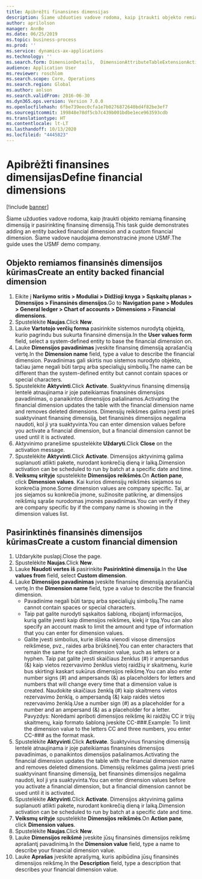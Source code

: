 ```yaml
---
title: Apibrėžti finansines dimensijas
description: Šiame užduoties vadove rodoma, kaip įtraukti objekto remiamą finansinę dimensiją ir pasirinktinę finansinę dimensiją.
author: aprilolson
manager: AnnBe
ms.date: 06/25/2019
ms.topic: business-process
ms.prod: ''
ms.service: dynamics-ax-applications
ms.technology: ''
ms.search.form: DimensionDetails,  DimensionAttributeTableExtensionActivate, DimensionValueDetails
audience: Application User
ms.reviewer: roschlom
ms.search.scope: Core, Operations
ms.search.region: Global
ms.author: aolson
ms.search.validFrom: 2016-06-30
ms.dyn365.ops.version: Version 7.0.0
ms.openlocfilehash: 6fbe739eec0cfa1e7b0276872640bd4f82be3ef7
ms.sourcegitcommit: 199848e78df5cb7c439b001bdbe1ece963593cdb
ms.translationtype: HT
ms.contentlocale: lt-LT
ms.lasthandoff: 10/13/2020
ms.locfileid: "4445823"
---
```

# <a name="define-financial-dimensions"></a><span data-ttu-id="70cab-103">Apibrėžti finansines dimensijas</span><span class="sxs-lookup"><span data-stu-id="70cab-103">Define financial dimensions</span></span>

[!include [banner](../../includes/banner.md)]

<span data-ttu-id="70cab-104">Šiame užduoties vadove rodoma, kaip įtraukti objekto remiamą finansinę dimensiją ir pasirinktinę finansinę dimensiją.</span><span class="sxs-lookup"><span data-stu-id="70cab-104">This task guide demonstrates adding an entity backed financial dimension and a custom financial dimension.</span></span>  <span data-ttu-id="70cab-105">Šiame vadove naudojama demonstracinė įmonė USMF.</span><span class="sxs-lookup"><span data-stu-id="70cab-105">The guide uses the USMF demo company.</span></span>


## <a name="create-an-entity-backed-financial-dimension"></a><span data-ttu-id="70cab-106">Objekto remiamos finansinės dimensijos kūrimas</span><span class="sxs-lookup"><span data-stu-id="70cab-106">Create an entity backed financial dimension</span></span>
1. <span data-ttu-id="70cab-107">Eikite į **Naršymo sritis > Moduliai > Didžioji knyga > Sąskaitų planas > Dimensijos > Finansinės dimensijos**.</span><span class="sxs-lookup"><span data-stu-id="70cab-107">Go to **Navigation pane > Modules > General ledger > Chart of accounts > Dimensions > Financial dimensions**.</span></span>
2. <span data-ttu-id="70cab-108">Spustelėkite **Naujas**.</span><span class="sxs-lookup"><span data-stu-id="70cab-108">Click **New**.</span></span>
3. <span data-ttu-id="70cab-109">Lauke **Vartotojo verčių forma** pasirinkite sistemos nurodytą objektą, kurio pagrindu bus sukurta finansinė dimensija.</span><span class="sxs-lookup"><span data-stu-id="70cab-109">In the **User values form** field, select a system-defined entity to base the financial dimension on.</span></span> 
4. <span data-ttu-id="70cab-110">Lauke **Dimensijos pavadinimas** įveskite finansinę dimensiją aprašančią vertę.</span><span class="sxs-lookup"><span data-stu-id="70cab-110">In the **Dimension name** field, type a value to describe the financial dimension.</span></span> <span data-ttu-id="70cab-111">Pavadinimas gali skirtis nuo sistemos nurodyto objekto, tačiau jame negali būti tarpų arba specialiųjų simbolių.</span><span class="sxs-lookup"><span data-stu-id="70cab-111">The name can be different than the system-defined entity but cannot contain spaces or special characters.</span></span>
5. <span data-ttu-id="70cab-112">Spustelėkite **Aktyvinti**.</span><span class="sxs-lookup"><span data-stu-id="70cab-112">Click **Activate**.</span></span> <span data-ttu-id="70cab-113">Suaktyvinus finansinę dimensiją lentelė atnaujinama ir joje pateikiamas finansinės dimensijos pavadinimas, o panaikintos dimensijos pašalinamos.</span><span class="sxs-lookup"><span data-stu-id="70cab-113">Activating the financial dimension updates the table with the financial dimension name and removes deleted dimensions.</span></span> <span data-ttu-id="70cab-114">Dimensijų reikšmes galima įvesti prieš suaktyvinant finansinę dimensiją, bet finansinės dimensijos negalima naudoti, kol ji yra suaktyvinta.</span><span class="sxs-lookup"><span data-stu-id="70cab-114">You can enter dimension values before you activate a financial dimension, but a financial dimension cannot be used until it is activated.</span></span>  
6. <span data-ttu-id="70cab-115">Aktyvinimo pranešime spustelėkite **Uždaryti**.</span><span class="sxs-lookup"><span data-stu-id="70cab-115">Click **Close** on the activation message.</span></span>
7. <span data-ttu-id="70cab-116">Spustelėkite **Aktyvinti**.</span><span class="sxs-lookup"><span data-stu-id="70cab-116">Click **Activate**.</span></span> <span data-ttu-id="70cab-117">Dimensijos aktyvinimą galima suplanuoti atlikti pakete, nurodant konkrečią dieną ir laiką.</span><span class="sxs-lookup"><span data-stu-id="70cab-117">Dimension activation can be scheduled to run by batch at a specific date and time.</span></span>  
8. <span data-ttu-id="70cab-118">**Veiksmų srityje** spustelėkite **Dimensijos reikšmės**.</span><span class="sxs-lookup"><span data-stu-id="70cab-118">On **Action pane**, click **Dimension values**.</span></span> <span data-ttu-id="70cab-119">Kai kurios dimensijų reikšmės siejamos su konkrečia įmone.</span><span class="sxs-lookup"><span data-stu-id="70cab-119">Some dimension values are company specific.</span></span> <span data-ttu-id="70cab-120">Tai, ar jos siejamos su konkrečia įmone, sužinosite patikrinę, ar dimensijos reikšmių sąraše nurodomas įmonės pavadinimas.</span><span class="sxs-lookup"><span data-stu-id="70cab-120">You can verify if they are company specific by if the company name is showing in the dimension values list.</span></span>  

## <a name="create-a-custom-financial-dimension"></a><span data-ttu-id="70cab-121">Pasirinktinės finansinės dimensijos kūrimas</span><span class="sxs-lookup"><span data-stu-id="70cab-121">Create a custom financial dimension</span></span>
1. <span data-ttu-id="70cab-122">Uždarykite puslapį.</span><span class="sxs-lookup"><span data-stu-id="70cab-122">Close the page.</span></span>
2. <span data-ttu-id="70cab-123">Spustelėkite **Naujas**.</span><span class="sxs-lookup"><span data-stu-id="70cab-123">Click **New**.</span></span>
3. <span data-ttu-id="70cab-124">Lauke **Naudoti vertes iš** pasirinkite **Pasirinktinė dimensija**.</span><span class="sxs-lookup"><span data-stu-id="70cab-124">In the **Use values from** field, select **Custom dimension**.</span></span>
4. <span data-ttu-id="70cab-125">Lauke **Dimensijos pavadinimas** įveskite finansinę dimensiją aprašančią vertę.</span><span class="sxs-lookup"><span data-stu-id="70cab-125">In the **Dimension name** field, type a value to describe the financial dimension.</span></span>
    - <span data-ttu-id="70cab-126">Pavadinime negali būti tarpų arba specialiųjų simbolių.</span><span class="sxs-lookup"><span data-stu-id="70cab-126">The name cannot contain spaces or special characters.</span></span>  
    - <span data-ttu-id="70cab-127">Taip pat galite nurodyti sąskaitos šabloną, ribojantį informacijos, kurią galite įvesti kaip dimensijos reikšmes, kiekį ir tipą.</span><span class="sxs-lookup"><span data-stu-id="70cab-127">You can also specify an account mask to limit the amount and type of information that you can enter for dimension values.</span></span>   
    - <span data-ttu-id="70cab-128">Galite įvesti simbolius, kurie išlieka vienodi visose dimensijos reikšmėse, pvz., raides arba brūkšnelį.</span><span class="sxs-lookup"><span data-stu-id="70cab-128">You can enter characters that remain the same for each dimension value, such as letters or a hyphen.</span></span> <span data-ttu-id="70cab-129">Taip pat galite įvesti skaičiaus ženklus (#) ir ampersandus (&) kaip vietos rezervavimo ženklus vietoj raidžių ir skaitmenų, kurie bus skirtingi kaskart sukūrus dimensijos reikšmę.</span><span class="sxs-lookup"><span data-stu-id="70cab-129">You can also enter number signs (#) and ampersands (&) as placeholders for letters and numbers that will change every time that a dimension value is created.</span></span> <span data-ttu-id="70cab-130">Naudokite skaičiaus ženklą (#) kaip skaitmens vietos rezervavimo ženklą, o ampersandą (&) kaip raidės vietos rezervavimo ženklą.</span><span class="sxs-lookup"><span data-stu-id="70cab-130">Use a number sign (#) as a placeholder for a number and an ampersand (&) as a placeholder for a letter.</span></span>  <span data-ttu-id="70cab-131">Pavyzdys: Norėdami apriboti dimensijos reikšmę iki raidžių CC ir trijų skaitmenų, kaip formato šabloną įveskite CC-###.</span><span class="sxs-lookup"><span data-stu-id="70cab-131">Example: To limit the dimension value to the letters CC and three numbers, you enter CC-### as the format mask.</span></span>  
5. <span data-ttu-id="70cab-132">Spustelėkite **Aktyvinti**.</span><span class="sxs-lookup"><span data-stu-id="70cab-132">Click **Activate**.</span></span> <span data-ttu-id="70cab-133">Suaktyvinus finansinę dimensiją lentelė atnaujinama ir joje pateikiamas finansinės dimensijos pavadinimas, o panaikintos dimensijos pašalinamos.</span><span class="sxs-lookup"><span data-stu-id="70cab-133">Activating the financial dimension updates the table with the financial dimension name and removes deleted dimensions.</span></span> <span data-ttu-id="70cab-134">Dimensijų reikšmes galima įvesti prieš suaktyvinant finansinę dimensiją, bet finansinės dimensijos negalima naudoti, kol ji yra suaktyvinta.</span><span class="sxs-lookup"><span data-stu-id="70cab-134">You can enter dimension values before you activate a financial dimension, but a financial dimension cannot be used until it is activated.</span></span>     
6. <span data-ttu-id="70cab-135">Spustelėkite **Aktyvinti**.</span><span class="sxs-lookup"><span data-stu-id="70cab-135">Click **Activate**.</span></span> <span data-ttu-id="70cab-136">Dimensijos aktyvinimą galima suplanuoti atlikti pakete, nurodant konkrečią dieną ir laiką.</span><span class="sxs-lookup"><span data-stu-id="70cab-136">Dimension activation can be scheduled to run by batch at a specific date and time.</span></span>      
7. <span data-ttu-id="70cab-137">**Veiksmų srityje** spustelėkite **Dimensijos reikšmės**.</span><span class="sxs-lookup"><span data-stu-id="70cab-137">On **Action pane**, click **Dimension values**.</span></span>
8. <span data-ttu-id="70cab-138">Spustelėkite **Naujas**.</span><span class="sxs-lookup"><span data-stu-id="70cab-138">Click **New**.</span></span>
9. <span data-ttu-id="70cab-139">Lauke **Dimensijos reikšmė** įveskite jūsų finansinės dimensijos reikšmę aprašantį pavadinimą.</span><span class="sxs-lookup"><span data-stu-id="70cab-139">In the **Dimension value** field, type a name to describe your financial dimension value.</span></span>
10. <span data-ttu-id="70cab-140">Lauke **Aprašas** įveskite aprašymą, kuris apibūdina jūsų finansinės dimensijos reikšmę.</span><span class="sxs-lookup"><span data-stu-id="70cab-140">In the **Description** field, type a description that describes your financial dimension value.</span></span>

